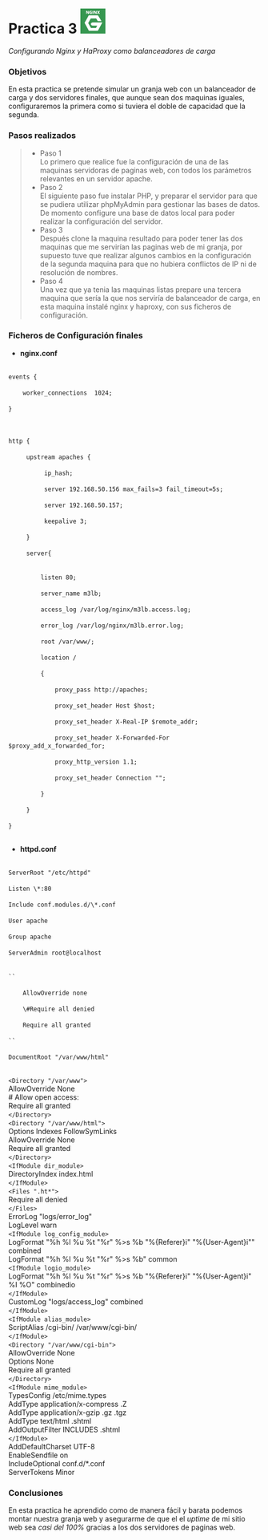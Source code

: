 Practica 3 <img src="nginx.jpg" alt="Logotipo" width="50px" height="50px">
==========
*Configurando Nginx y HaProxy como balanceadores de carga*

### Objetivos
En esta practica se pretende simular un granja web con un balanceador de carga y dos servidores finales, que aunque sean dos maquinas iguales, configuraremos la primera como si tuviera el doble de capacidad que la segunda.

### Pasos realizados
> * Paso 1 <br />
> Lo primero que realice fue la configuración de una de las maquinas servidoras de paginas web, con todos los parámetros relevantes en un servidor apache. <br />
> * Paso 2 <br />
> El siguiente paso fue instalar PHP, y preparar el servidor para que se pudiera utilizar phpMyAdmin para gestionar las bases de datos. De momento configure una base de datos local para poder realizar la configuración del servidor. <br />
> * Paso 3 <br />
> Después clone la maquina resultado para poder tener las dos maquinas que me servirían las paginas web de mi granja, por supuesto tuve que realizar algunos cambios en la configuración de la segunda maquina para que no hubiera conflictos de IP ni de resolución de nombres. <br />
> * Paso 4 <br />
> Una vez que ya tenia las maquinas listas prepare una tercera maquina que sería la que nos serviría de balanceador de carga, en esta maquina instalé nginx y haproxy, con sus ficheros de configuración. <br />

### Ficheros de Configuración finales

* **nginx.conf**
<pre><code>
events { <br />
    worker_connections  1024; <br />
}<br />
<br />
http {<br />
     upstream apaches {<br />
          ip_hash;<br />
          server 192.168.50.156 max_fails=3 fail_timeout=5s;<br />
          server 192.168.50.157;<br />
          keepalive 3;<br />
     }<br />
     server{<br /><br />
         listen 80;<br />
         server_name m3lb;<br />
         access_log /var/log/nginx/m3lb.access.log;<br />
         error_log /var/log/nginx/m3lb.error.log;<br />
         root /var/www/;<br />
         location /<br />
         {<br />
             proxy_pass http://apaches;<br />
             proxy_set_header Host $host;<br />
             proxy_set_header X-Real-IP $remote_addr;<br />
             proxy_set_header X-Forwarded-For $proxy_add_x_forwarded_for;<br />
             proxy_http_version 1.1;<br />
             proxy_set_header Connection "";<br />
         }<br />
     }<br />
}<br />
</code></pre>

* **httpd.conf**
<pre><code>
ServerRoot "/etc/httpd"<br />
Listen \*:80<br />
Include conf.modules.d/\*.conf<br />
User apache<br />
Group apache<br />
ServerAdmin root@localhost<br />

`<Directory />`<br />
    AllowOverride none<br />
    \#Require all denied<br />
    Require all granted<br />
`</Directory>`<br />
DocumentRoot "/var/www/html"<br />
</code></pre>
`<Directory "/var/www">`<br />
    AllowOverride None<br />
    # Allow open access:<br />
    Require all granted<br />
`</Directory>`<br />
`<Directory "/var/www/html">`<br />
    Options Indexes FollowSymLinks<br />
    AllowOverride None<br />
    Require all granted<br />
`</Directory>`<br />
`<IfModule dir_module>`<br />
    DirectoryIndex index.html<br />
`</IfModule>`<br />
`<Files ".ht*">`<br />
    Require all denied<br />
`</Files>`<br />
ErrorLog "logs/error_log"<br />
LogLevel warn<br />
`<IfModule log_config_module>`<br />
    LogFormat "%h %l %u %t \"%r\" %>s %b \"%{Referer}i\" \"%{User-Agent}i\"" combined<br />
    LogFormat "%h %l %u %t \"%r\" %>s %b" common<br />
    `<IfModule logio_module>`<br />
      LogFormat "%h %l %u %t \"%r\" %>s %b \"%{Referer}i\" \"%{User-Agent}i\" %I %O" combinedio<br />
    `</IfModule>`<br />
    CustomLog "logs/access_log" combined<br />
`</IfModule>`<br />
`<IfModule alias_module>`<br />
    ScriptAlias /cgi-bin/ /var/www/cgi-bin/<br />
`</IfModule>`<br />
`<Directory "/var/www/cgi-bin">`<br />
    AllowOverride None<br />
    Options None<br />
    Require all granted<br />
`</Directory>`<br />
`<IfModule mime_module>`<br />
    TypesConfig /etc/mime.types<br />
    AddType application/x-compress .Z<br />
    AddType application/x-gzip .gz .tgz<br />
    AddType text/html .shtml<br />
    AddOutputFilter INCLUDES .shtml<br />
`</IfModule>`<br />
AddDefaultCharset UTF-8<br />
EnableSendfile on<br />
IncludeOptional conf.d/*.conf<br />
ServerTokens Minor<br />


### Conclusiones
En esta practica he aprendido como de manera fácil y barata podemos montar nuestra granja web y asegurarme de que el el *uptime* de mi sitio web sea *casi del 100%* gracias a los dos servidores de paginas web.